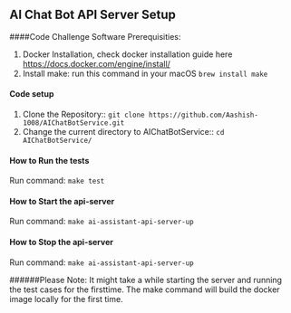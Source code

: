 ## AI Chat Bot API Server Setup

####Code Challenge Software Prerequisities:
1. Docker Installation, check docker installation guide here https://docs.docker.com/engine/install/
2. Install make: run this command in your macOS `brew install make`

#### Code setup
1. Clone the Repository:: `git clone https://github.com/Aashish-1008/AIChatBotService.git`
2. Change the current directory to AIChatBotService:: `cd AIChatBotService/`

#### How to Run the tests 
Run command: `make test`

#### How to Start the api-server 
Run command: `make ai-assistant-api-server-up`

#### How to Stop the api-server 
Run command: `make ai-assistant-api-server-up`

######Please Note: It might take a while starting the server and running the test cases for the firsttime. The make command will build the docker image locally for the first time.


